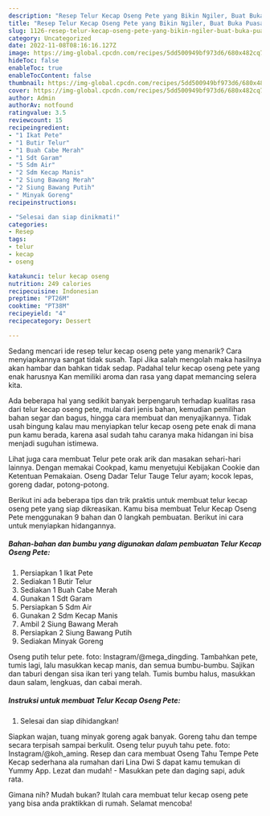 ```yaml
---
description: "Resep Telur Kecap Oseng Pete yang Bikin Ngiler, Buat Buka Puasa Bisa Manjain Lidah"
title: "Resep Telur Kecap Oseng Pete yang Bikin Ngiler, Buat Buka Puasa Bisa Manjain Lidah"
slug: 1126-resep-telur-kecap-oseng-pete-yang-bikin-ngiler-buat-buka-puasa-bisa-manjain-lidah
category: Uncategorized
date: 2022-11-08T08:16:16.127Z
image: https://img-global.cpcdn.com/recipes/5dd500949bf973d6/680x482cq70/telur-kecap-oseng-pete-foto-resep-utama.jpg
hideToc: false
enableToc: true
enableTocContent: false
thumbnail: https://img-global.cpcdn.com/recipes/5dd500949bf973d6/680x482cq70/telur-kecap-oseng-pete-foto-resep-utama.jpg
cover: https://img-global.cpcdn.com/recipes/5dd500949bf973d6/680x482cq70/telur-kecap-oseng-pete-foto-resep-utama.jpg
author: Admin
authorAv: notfound
ratingvalue: 3.5
reviewcount: 15
recipeingredient:
- "1 Ikat Pete"
- "1 Butir Telur"
- "1 Buah Cabe Merah"
- "1 Sdt Garam"
- "5 Sdm Air"
- "2 Sdm Kecap Manis"
- "2 Siung Bawang Merah"
- "2 Siung Bawang Putih"
- " Minyak Goreng"
recipeinstructions:

- "Selesai dan siap dinikmati!"
categories:
- Resep
tags:
- telur
- kecap
- oseng

katakunci: telur kecap oseng 
nutrition: 249 calories
recipecuisine: Indonesian
preptime: "PT26M"
cooktime: "PT38M"
recipeyield: "4"
recipecategory: Dessert

---
```



Sedang mencari ide resep telur kecap oseng pete yang menarik? Cara menyiapkannya sangat tidak susah. Tapi Jika salah mengolah maka hasilnya akan hambar dan bahkan tidak sedap. Padahal telur kecap oseng pete yang enak harusnya Kan memiliki aroma dan rasa yang dapat memancing selera kita.


Ada beberapa hal yang sedikit banyak berpengaruh terhadap kualitas rasa dari telur kecap oseng pete, mulai dari jenis bahan, kemudian pemilihan bahan segar dan bagus, hingga cara membuat dan menyajikannya. Tidak usah bingung kalau mau menyiapkan telur kecap oseng pete enak di mana pun kamu berada, karena asal sudah tahu caranya maka hidangan ini bisa menjadi suguhan istimewa.

Lihat juga cara membuat Telur pete orak arik dan masakan sehari-hari lainnya. Dengan memakai Cookpad, kamu menyetujui Kebijakan Cookie dan Ketentuan Pemakaian. Oseng Dadar Telur Tauge Telur ayam; kocok lepas, goreng dadar, potong-potong.


Berikut ini ada beberapa tips dan trik praktis untuk membuat telur kecap oseng pete yang siap dikreasikan. Kamu bisa membuat Telur Kecap Oseng Pete menggunakan 9 bahan dan 0 langkah pembuatan. Berikut ini cara untuk menyiapkan hidangannya.

<!--inarticleads1-->

##### Bahan-bahan dan bumbu yang digunakan dalam pembuatan Telur Kecap Oseng Pete:

1. Persiapkan 1 Ikat Pete
1. Sediakan 1 Butir Telur
1. Sediakan 1 Buah Cabe Merah
1. Gunakan 1 Sdt Garam
1. Persiapkan 5 Sdm Air
1. Gunakan 2 Sdm Kecap Manis
1. Ambil 2 Siung Bawang Merah
1. Persiapkan 2 Siung Bawang Putih
1. Sediakan  Minyak Goreng


Oseng putih telur pete. foto: Instagram/@mega_dingding. Tambahkan pete, tumis lagi, lalu masukkan kecap manis, dan semua bumbu-bumbu. Sajikan dan taburi dengan sisa ikan teri yang telah. Tumis bumbu halus, masukkan daun salam, lengkuas, dan cabai merah. 

<!--inarticleads2-->

##### Instruksi untuk membuat Telur Kecap Oseng Pete:


1. Selesai dan siap dihidangkan!

Siapkan wajan, tuang minyak goreng agak banyak. Goreng tahu dan tempe secara terpisah sampai berkulit. Oseng telur puyuh tahu pete. foto: Instagram/@koh_aming. Resep dan cara membuat Oseng Tahu Tempe Pete Kecap sederhana ala rumahan dari Lina Dwi S dapat kamu temukan di Yummy App. Lezat dan mudah! - Masukkan pete dan daging sapi, aduk rata. 

Gimana nih? Mudah bukan? Itulah cara membuat telur kecap oseng pete yang bisa anda praktikkan di rumah. Selamat mencoba!

